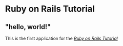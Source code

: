 # Ruby on Rails Tutorial

## "hello, world!"

This is the first application for the 
[*Ruby on Rails Tutorial*](https://www.railstutorial.org/)
